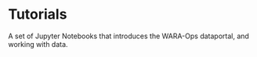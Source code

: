 # Tutorials
A set of Jupyter Notebooks that introduces the WARA-Ops dataportal, and working with data.
